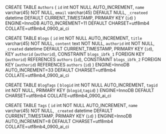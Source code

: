 CREATE TABLE `Authors` (
  `id` int NOT NULL AUTO_INCREMENT,
  `name` varchar(45) NOT NULL,
  `email` varchar(45) DEFAULT NULL,
  `_createed` datetime DEFAULT CURRENT_TIMESTAMP,
  PRIMARY KEY (`id`)
) ENGINE=InnoDB AUTO_INCREMENT=11 DEFAULT CHARSET=utf8mb4 COLLATE=utf8mb4_0900_ai_ci


CREATE TABLE `Blogs` (
  `id` int NOT NULL AUTO_INCREMENT,
  `title` varchar(45) NOT NULL,
  `content` text NOT NULL,
  `authorid` int NOT NULL,
  `_created` datetime DEFAULT CURRENT_TIMESTAMP,
  PRIMARY KEY (`id`),
  KEY `authorid` (`authorid`),
  CONSTRAINT `blogs_ibfk_1` FOREIGN KEY (`authorid`) REFERENCES `authors` (`id`),
  CONSTRAINT `blogs_ibfk_2` FOREIGN KEY (`authorid`) REFERENCES `authors` (`id`)
) ENGINE=InnoDB AUTO_INCREMENT=33 DEFAULT CHARSET=utf8mb4 COLLATE=utf8mb4_0900_ai_ci

CREATE TABLE `BlogTags` (
  `blogid` int NOT NULL AUTO_INCREMENT,
  `tagid` int NOT NULL,
  PRIMARY KEY (`blogid`,`tagid`)
) ENGINE=InnoDB DEFAULT CHARSET=utf8mb4 COLLATE=utf8mb4_0900_ai_ci

CREATE TABLE `Tags` (
  `id` int NOT NULL AUTO_INCREMENT,
  `name` varchar(45) NOT NULL,
  `_created` datetime DEFAULT CURRENT_TIMESTAMP,
  PRIMARY KEY (`id`)
) ENGINE=InnoDB AUTO_INCREMENT=8 DEFAULT CHARSET=utf8mb4 COLLATE=utf8mb4_0900_ai_ci